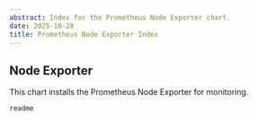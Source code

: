 ```yaml
---
abstract: Index for the Prometheus Node Exporter chart.
date: 2025-10-28
title: Prometheus Node Exporter Index
---
```


## Node Exporter

This chart installs the Prometheus Node Exporter for monitoring.

```{toctree}
readme
```
